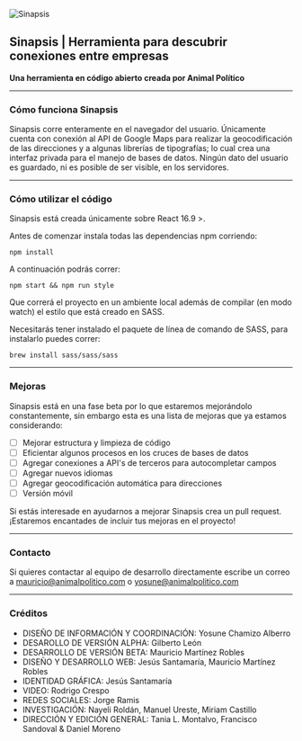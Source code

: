 ![Sinapsis](https://www.animalpolitico.com/wp-content/uploads/2019/10/imagotipo-e1572149652704.png)
##  Sinapsis | Herramienta para descubrir conexiones entre empresas

 **Una herramienta en código abierto creada por Animal Político**

___

### Cómo funciona Sinapsis
Sinapsis corre enteramente en el navegador del usuario. Únicamente cuenta con conexión al API de Google Maps para realizar la geocodificación de las direcciones y a algunas librerías de tipografías; lo cual crea una interfaz privada para el manejo de bases de datos. Ningún dato del usuario es guardado, ni es posible de ser visible, en los servidores.

___

### Cómo utilizar el código
Sinapsis está creada únicamente sobre React 16.9 >.

Antes de comenzar instala todas las dependencias npm corriendo:

    npm install

A continuación podrás correr:

    npm start && npm run style
Que correrá el proyecto en un ambiente local además de compilar (en modo watch) el estilo que está creado en SASS.

Necesitarás tener instalado el paquete de línea de comando de SASS, para instalarlo puedes correr:

    brew install sass/sass/sass

___

### Mejoras
Sinapsis está en una fase beta por lo que estaremos mejorándolo constantemente, sin embargo esta es una lista de mejoras que ya estamos considerando:

 - [ ] Mejorar estructura y limpieza de código
 - [ ] Eficientar algunos procesos en los cruces de bases de datos
 - [ ] Agregar conexiones a API's de terceros para autocompletar campos
 - [ ] Agregar nuevos idiomas
 - [ ] Agregar geocodificación automática para direcciones
 - [ ] Versión móvil

Si estás interesade en ayudarnos a mejorar Sinapsis crea un pull request. ¡Estaremos encantades de incluir tus mejoras en el proyecto!

___

### Contacto
Si quieres contactar al equipo de desarrollo directamente escribe un correo a mauricio@animalpolitico.com o yosune@animalpolitico.com

___

### Créditos

  - DISEÑO DE INFORMACIÓN Y COORDINACIÓN: Yosune Chamizo Alberro
  - DESAROLLO DE VERSIÓN ALPHA: Gilberto León
  - DESARROLLO DE VERSIÓN BETA: Mauricio Martínez Robles
  - DISEÑO Y DESARROLLO WEB: Jesús Santamaría, Mauricio Martínez Robles
  - IDENTIDAD GRÁFICA: Jesús Santamaría
  - VIDEO: Rodrigo Crespo
  - REDES SOCIALES: Jorge Ramis
  - INVESTIGACIÓN: Nayeli Roldán, Manuel Ureste, Miriam Castillo
  - DIRECCIÓN Y EDICIÓN GENERAL: Tania L. Montalvo, Francisco Sandoval & Daniel Moreno
